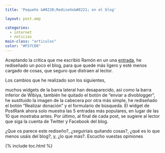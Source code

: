 ```yaml
---
title: 'Pequeño &#8220;Rediseño&#8221; en el blog'

layout: post.amp

categories:
  - internet
  - noticias
main-class: "articulos"
color: "#F57C00"
---
```

<div class="iconews">
</div>

Aceptando la crítica que me escribió Ramón en un una [entrada][1], he rediseñado un poco el blog, para que quede más ligero y esté menos cargado de cosas, que seguro que distraen al lector.

Los cambios que he realizado son los siguientes,  
<!--ad--> muchos widgets de la barra lateral han desaparecido, así como la barra inferior de Wibiya, también he quitado el botón de &#8220;enviar a divoblogger&#8221;, he sustituido la imagen de la cabecera por otra más simple, he rediseñado el botón &#8220;Realizar donación&#8221; y el formulario de búsqueda. El widget de PostRank ahora solo muestra las 5 entradas más populares, en lugar de las 10 que mostraba antes. Por último, al final de cada post, se sugiere al lector que siga la cuenta de Twitter y Facebook del blog.

¿Que os parece este rediseño?, ¿seguiríais quitando cosas?, ¿qué es lo que menos usáis del blog?, y, ¿lo que más?. Escucho vuestas opiniones



 [1]: https://elbauldelprogramador.com/video-demostracion-del-proyecto-wifibar/

{% include toc.html %}
